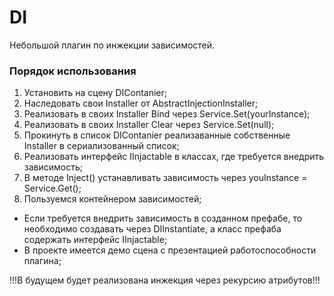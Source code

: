 # DI
Небольшой плагин по инжекции зависимостей.

### Порядок использования
1. Установить на сцену DIContanier;
2. Наследовать свои Installer от  AbstractInjectionInstaller;
3. Реализовать в своих Installer Bind через Service.Set<YourInstance>(yourInstance);
4. Реализовать в своих Installer Clear через Service.Set<YourInstance>(null);
5. Прокинуть в список DIContanier реализаванные собственные Installer в сериализованный список;
6. Реализовать интерфейс IInjactable в классах, где требуется внедрить зависимость;
7. В методе Inject() устанавливать зависимость через youInstance = Service<YourInstance>.Get();
8. Пользуемся контейнером зависимостей;


* Если требуется внедрить зависимость в созданном префабе, то необходимо создавать через DIInstantiate, а класс префаба содержать интерфейс IInjactable;
* В проекте имеется демо сцена с презентацией работоспособности плагина;

!!!В будущем будет реализована инжекция через рекурсию атрибутов!!!
